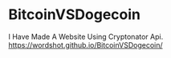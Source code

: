 # BitcoinVSDogecoin
I Have Made A Website Using Cryptonator Api.
https://wordshot.github.io/BitcoinVSDogecoin/
